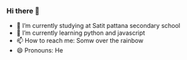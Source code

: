 ### Hi there 👋

- 🔭 I’m currently studying at Satit pattana secondary school
- 🌱 I’m currently learning python and javascript
- 📫 How to reach me: Somw over the rainbow
- 😄 Pronouns: He

